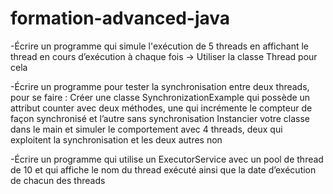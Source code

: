 # formation-advanced-java
-Écrire un programme qui simule l'exécution de 5 threads en affichant le thread en cours d’exécution à chaque fois → Utiliser la classe Thread pour cela

-Écrire un programme pour tester la synchronisation entre deux threads, pour se faire :
Créer une classe SynchronizationExample qui possède un attribut counter avec deux méthodes, une qui incrémente le compteur de façon synchronisé et l’autre sans synchronisation
Instancier votre classe dans le main et simuler le comportement avec 4 threads, deux qui exploitent la synchronisation et les deux autres non

-Écrire un programme qui utilise un ExecutorService avec un pool de thread de 10 et qui affiche le nom du thread exécuté ainsi que la date d’exécution de chacun des threads
